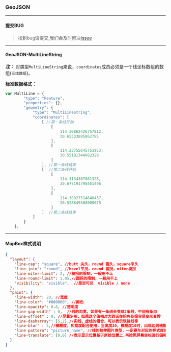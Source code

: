### GeoJSON

---
#### 提交BUG
> 找到bug请提交,我们会及时解决[issue](https://github.com/ParnDeedlit/WebClient-Mapbox/issues)

---

#### GeoJSON-MultiLineString

***注：*** 对类型`MultiLineString`来说，`coordinates`成员必须是一个线坐标数组的数组(`三维数组`)。


**标准数据格式：**

```javascript
var MultiLine = {
        "type": "Feature",
        "properties": {},
        "geometry": {
            "type": "MultiLineString",
            "coordinates": [
                [ //第一条线开始
                    [
                        114.30862426757812,
                        30.65533885862785
                    ],
                    [
                        114.23755645751953,
                        30.55191344082329
                    ]
                ], //第一条线结束
                [  //第二条线开始
                    [
                        114.3134307861328,
                        30.677191798461496
                    ],
                    [
                        114.38827514648437,
                        30.528849308009075
                    ]
                ]  //第二条线结束
            ]
        }
    };
```

---
#### MapBox样式说明
~~~ json
{
  "layout": {
    "line-cap": "square", //butt 尖头，round 圆头，square平头
    "line-join": "round", //bevel平拐，round 圆拐，miter棱拐
    "line-miter-limit": 2, //棱拐的限制，一般用不上
    "line-round-limit": 1.05,//圆拐的限制，一般用不上
    "visibility": "visible",  //是否可见  visible / none
  },
  "paint": {
    "line-width": 20, //宽度
    "line-color": "#000000", //颜色
    "line-opacity": 0.8, //透明度
    "line-gap-width" : 0,  //线的沟宽，如果有一条线会变成2条线，中间有条沟
    "line-offset" : 0, //尽量少用，如果这个值相对大的话在拐角处很容易变形变胖
    "line-dasharray": [5,2],//实线、虚线的组合，可以表示铁路线等
    "line-blur" : 5,//模糊度，和宽度配合使用，当宽度20，模糊度10时，出现边线模糊的效果，该值要小于线宽度
    "line-pattern": "picture_name", //线的拉伸图片类型，一定要与对应的样式库的图片名字一一对应
    "line-translate": [0,0] //表示显示位置基于原始位置上,再按照屏幕坐标进行偏移,这个应该绝大部分都用不上
  }
}
~~~
